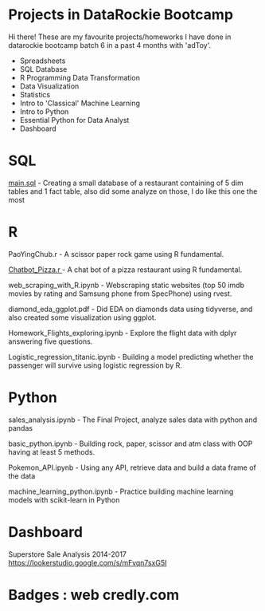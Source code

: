 # Projects in DataRockie Bootcamp

Hi there! These are my favourite projects/homeworks I have done in datarockie bootcamp batch 6 in a past 4 months with 'adToy'.

- Spreadsheets
- SQL Database
- R Programming Data Transformation
- Data Visualization
- Statistics
- Intro to 'Classical' Machine Learning
- Intro to Python
- Essential Python for Data Analyst
- Dashboard

# SQL
[main.sql](https://replit.com/join/cmnjjlsmnh-natthaponsrihaw) - Creating a small database of a restaurant containing of 5 dim tables and 1 fact table, also did some analyze on those, I do like this one the most

# R

PaoYingChub.r - A scissor paper rock game using R fundamental.

[Chatbot_Pizza.r ](https://replit.com/join/ipapozjjwh-natthaponsrihaw)- A chat bot of a pizza restaurant using R fundamental.

web_scraping_with_R.ipynb - Webscraping static websites (top 50 imdb movies by rating and Samsung phone from SpecPhone) using rvest.

diamond_eda_ggplot.pdf - Did EDA on diamonds data using tidyverse, and also created some visualization using ggplot.

Homework_Flights_exploring.ipynb - Explore the flight data with dplyr answering five questions.

Logistic_regression_titanic.ipynb - Building a model predicting whether the passenger will survive using logistic regression by R.

# Python

sales_analysis.ipynb - The Final Project, analyze sales data with python and pandas

basic_python.ipynb - Building rock, paper, scissor and atm class with OOP having at least 5 methods.

Pokemon_API.ipynb - Using any API, retrieve data and build a data frame of the data

machine_learning_python.ipynb - Practice building machine learning models with scikit-learn in Python

# Dashboard

Superstore Sale Analysis 2014-2017 https://lookerstudio.google.com/s/mFvqn7sxG5I

# Badges : web credly.com
